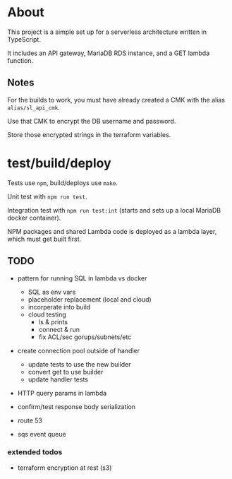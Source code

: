 # About

This project is a simple set up for a serverless architecture written in TypeScript.

It includes an API gateway, MariaDB RDS instance, and a GET lambda function.

## Notes

For the builds to work, you must have already created a CMK with the alias `alias/sl_api_cmk`.

Use that CMK to encrypt the DB username and password.

Store those encrypted strings in the terraform variables.

# test/build/deploy

Tests use `npm`, build/deploys use `make`.

Unit test with `npm run test`. 

Integration test with `npm run test:int` (starts and sets up a local MariaDB docker container).

NPM packages and shared Lambda code is deployed as a lambda layer, which must get built first.

## TODO

* pattern for running SQL in lambda vs docker
    - SQL as env vars
    - placeholder replacement (local and cloud)
    - incorperate into build
    - cloud testing 
        + ls & prints
        + connect & run
        + fix ACL/sec gorups/subnets/etc

* create connection pool outside of handler
    - update tests to use the new builder
    - convert get to use builder
    - update handler tests

* HTTP query params in lambda
* confirm/test response body serialization
* route 53
* sqs event queue

### extended todos

* terraform encryption at rest (s3) 
